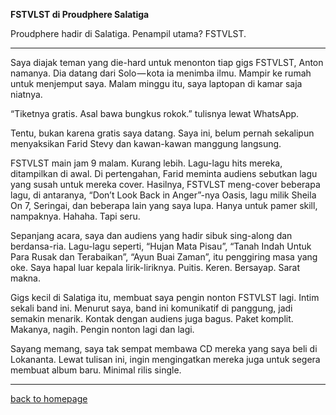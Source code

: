 **FSTVLST di Proudphere Salatiga**

Proudphere hadir di Salatiga. Penampil utama? FSTVLST.

---

Saya diajak teman yang die-hard untuk menonton tiap gigs FSTVLST, Anton namanya. Dia datang dari Solo — kota ia menimba ilmu. Mampir ke rumah untuk menjemput saya. Malam minggu itu, saya laptopan di kamar saja niatnya.

“Tiketnya gratis. Asal bawa bungkus rokok.” tulisnya lewat WhatsApp.

Tentu, bukan karena gratis saya datang. Saya ini, belum pernah sekalipun menyaksikan Farid Stevy dan kawan-kawan manggung langsung.

FSTVLST main jam 9 malam. Kurang lebih. Lagu-lagu hits mereka, ditampilkan di awal. Di pertengahan, Farid meminta audiens sebutkan lagu yang susah untuk mereka cover. Hasilnya, FSTVLST meng-cover beberapa lagu, di antaranya, “Don’t Look Back in Anger”-nya Oasis, lagu milik Sheila On 7, Seringai, dan beberapa lain yang saya lupa. Hanya untuk pamer skill, nampaknya. Hahaha. Tapi seru.

Sepanjang acara, saya dan audiens yang hadir sibuk sing-along dan berdansa-ria. Lagu-lagu seperti, “Hujan Mata Pisau”, “Tanah Indah Untuk Para Rusak dan Terabaikan”, “Ayun Buai Zaman”, itu penggiring masa yang oke. Saya hapal luar kepala lirik-liriknya. Puitis. Keren. Bersayap. Sarat makna. 

Gigs kecil di Salatiga itu, membuat saya pengin nonton FSTVLST lagi. Intim sekali band ini. Menurut saya, band ini komunikatif di panggung, jadi semakin menarik. Kontak dengan audiens juga bagus. Paket komplit. Makanya, nagih. Pengin nonton lagi dan lagi.

Sayang memang, saya tak sempat membawa CD mereka yang saya beli di Lokananta. Lewat tulisan ini, ingin mengingatkan mereka juga untuk segera membuat album baru. Minimal rilis single.

___

[back to homepage](https://arsarsars.github.io)
